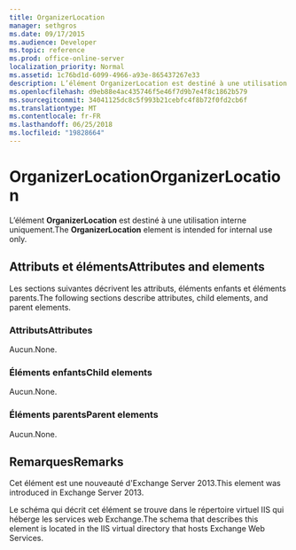 ```yaml
---
title: OrganizerLocation
manager: sethgros
ms.date: 09/17/2015
ms.audience: Developer
ms.topic: reference
ms.prod: office-online-server
localization_priority: Normal
ms.assetid: 1c76bd1d-6099-4966-a93e-865437267e33
description: L’élément OrganizerLocation est destiné à une utilisation interne uniquement.
ms.openlocfilehash: d9eb88e4ac435746f5e46f7d9b7e4f8c1862b579
ms.sourcegitcommit: 34041125dc8c5f993b21cebfc4f8b72f0fd2cb6f
ms.translationtype: MT
ms.contentlocale: fr-FR
ms.lasthandoff: 06/25/2018
ms.locfileid: "19828664"
---
```

# <a name="organizerlocation"></a><span data-ttu-id="ff334-103">OrganizerLocation</span><span class="sxs-lookup"><span data-stu-id="ff334-103">OrganizerLocation</span></span>

<span data-ttu-id="ff334-104">L’élément **OrganizerLocation** est destiné à une utilisation interne uniquement.</span><span class="sxs-lookup"><span data-stu-id="ff334-104">The **OrganizerLocation** element is intended for internal use only.</span></span> 

## <a name="attributes-and-elements"></a><span data-ttu-id="ff334-105">Attributs et éléments</span><span class="sxs-lookup"><span data-stu-id="ff334-105">Attributes and elements</span></span>

<span data-ttu-id="ff334-106">Les sections suivantes décrivent les attributs, éléments enfants et éléments parents.</span><span class="sxs-lookup"><span data-stu-id="ff334-106">The following sections describe attributes, child elements, and parent elements.</span></span>
  
### <a name="attributes"></a><span data-ttu-id="ff334-107">Attributs</span><span class="sxs-lookup"><span data-stu-id="ff334-107">Attributes</span></span>

<span data-ttu-id="ff334-108">Aucun.</span><span class="sxs-lookup"><span data-stu-id="ff334-108">None.</span></span>
  
### <a name="child-elements"></a><span data-ttu-id="ff334-109">Éléments enfants</span><span class="sxs-lookup"><span data-stu-id="ff334-109">Child elements</span></span>

<span data-ttu-id="ff334-110">Aucun.</span><span class="sxs-lookup"><span data-stu-id="ff334-110">None.</span></span>
  
### <a name="parent-elements"></a><span data-ttu-id="ff334-111">Éléments parents</span><span class="sxs-lookup"><span data-stu-id="ff334-111">Parent elements</span></span>

<span data-ttu-id="ff334-112">Aucun.</span><span class="sxs-lookup"><span data-stu-id="ff334-112">None.</span></span>
  
## <a name="remarks"></a><span data-ttu-id="ff334-113">Remarques</span><span class="sxs-lookup"><span data-stu-id="ff334-113">Remarks</span></span>

<span data-ttu-id="ff334-114">Cet élément est une nouveauté d'Exchange Server 2013.</span><span class="sxs-lookup"><span data-stu-id="ff334-114">This element was introduced in Exchange Server 2013.</span></span>
  
<span data-ttu-id="ff334-115">Le schéma qui décrit cet élément se trouve dans le répertoire virtuel IIS qui héberge les services web Exchange.</span><span class="sxs-lookup"><span data-stu-id="ff334-115">The schema that describes this element is located in the IIS virtual directory that hosts Exchange Web Services.</span></span>
  

